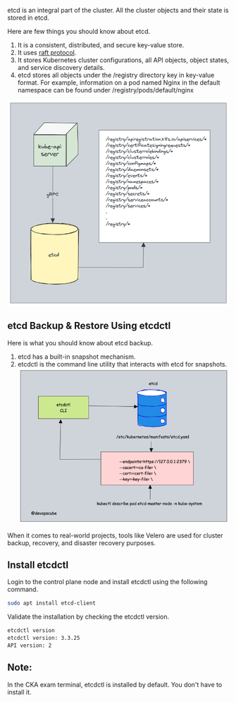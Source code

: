 etcd is an integral part of the cluster. All the cluster objects and their state is stored in etcd.

Here are few things you should know about etcd.
1. It is a consistent, distributed, and secure key-value store.
2. It uses [raft protocol](https://raft.github.io/).
3. It stores Kubernetes cluster configurations, all API objects, object states, and service discovery details.
4. etcd stores all objects under the /registry directory key in key-value format. For example, information on a pod named Nginx in the default namespace can be found under /registry/pods/default/nginx

![ETCD1](https://github.com/vamsikrishna2049/Kubernetes/blob/970864ed72f406eeaa6ff9e9a646f9c2d6db70a9/Nodes/images/3.ETCD%20and%20ETCDL/etcd%20and%20etcdl%20-1.png)

## etcd Backup & Restore Using etcdctl

Here is what you should know about etcd backup.
1. etcd has a built-in snapshot mechanism.
2. etcdctl is the command line utility that interacts with etcd for snapshots.
![ETCD2](https://github.com/vamsikrishna2049/Kubernetes/blob/970864ed72f406eeaa6ff9e9a646f9c2d6db70a9/Nodes/images/3.ETCD%20and%20ETCDL/etcd%20and%20etcdl%20-2.png)

When it comes to real-world projects, tools like Velero are used for cluster backup, recovery, and disaster recovery purposes.

## Install etcdctl
Login to the control plane node and install etcdctl using the following command.

```bash
sudo apt install etcd-client
```

Validate the installation by checking the etcdctl version.

```bash
etcdctl version
etcdctl version: 3.3.25
API version: 2
```

## Note:
In the CKA exam terminal, etcdctl is installed by default. You don't have to install it.

